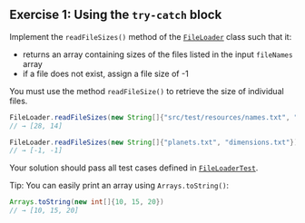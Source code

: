 ## Exercise 1: Using the `try-catch` block

Implement the `readFileSizes()` method of the [`FileLoader`](FileLoader.java) class such that it:

-  returns an array containing sizes of the files listed in the input `fileNames` array
-  if a file does not exist, assign a file size of -1

You must use the method `readFileSize()` to retrieve the size of individual files.

```java
FileLoader.readFileSizes(new String[]{"src/test/resources/names.txt", "src/test/resources/ages.txt"})
// → [28, 14]

FileLoader.readFileSizes(new String[]{"planets.txt", "dimensions.txt"})
// → [-1, -1]
```

Your solution should pass all test cases defined in [`FileLoaderTest`](FileLoaderTest.java).

Tip: You can easily print an array using `Arrays.toString()`:

```java
Arrays.toString(new int[]{10, 15, 20})
// → [10, 15, 20]
``` 
